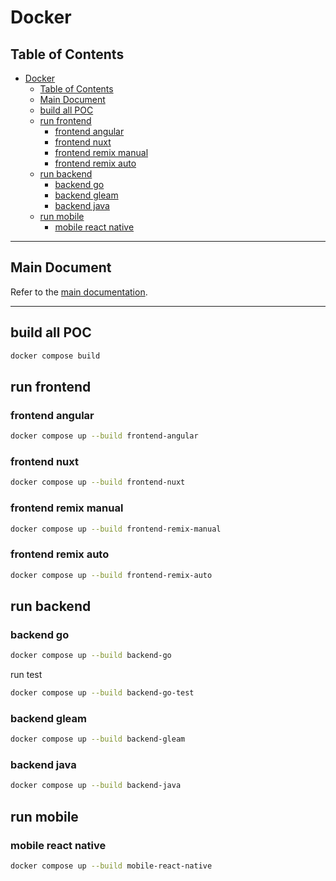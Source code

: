 # Docker

## Table of Contents

- [Docker](#docker)
  - [Table of Contents](#table-of-contents)
  - [Main Document](#main-document)
  - [build all POC](#build-all-poc)
  - [run frontend](#run-frontend)
    - [frontend angular](#frontend-angular)
    - [frontend nuxt](#frontend-nuxt)
    - [frontend remix manual](#frontend-remix-manual)
    - [frontend remix auto](#frontend-remix-auto)
  - [run backend](#run-backend)
    - [backend go](#backend-go)
    - [backend gleam](#backend-gleam)
    - [backend java](#backend-java)
  - [run mobile](#run-mobile)
    - [mobile react native](#mobile-react-native)

---

## Main Document

Refer to the [main documentation](../README.md).

---

## build all POC

```bash
docker compose build
```

## run frontend

### frontend angular

```bash
docker compose up --build frontend-angular
```

### frontend nuxt

```bash
docker compose up --build frontend-nuxt
```

### frontend remix manual

```bash
docker compose up --build frontend-remix-manual
```

### frontend remix auto

```bash
docker compose up --build frontend-remix-auto
```

## run backend

### backend go

```bash
docker compose up --build backend-go
```

run test

```bash
docker compose up --build backend-go-test
```

### backend gleam

```bash
docker compose up --build backend-gleam
```

### backend java

```bash
docker compose up --build backend-java
```

## run mobile

### mobile react native

```bash
docker compose up --build mobile-react-native
```
